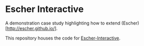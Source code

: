 # Escher Interactive
A demonstration case study highlighting how to extend (Escher)[http://escher.github.io/].

This repository houses the code for [Escher-Interactive](http://escher-interactive.ucsd.edu).
